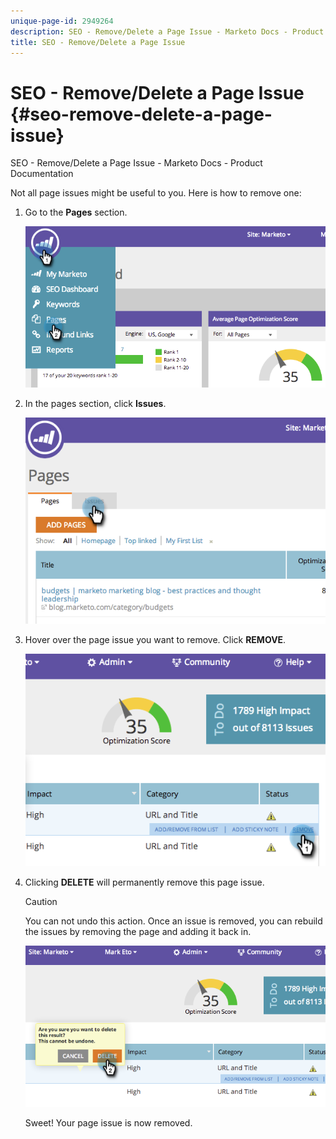 ```yaml
---
unique-page-id: 2949264
description: SEO - Remove/Delete a Page Issue - Marketo Docs - Product Documentation
title: SEO - Remove/Delete a Page Issue
---
```


# SEO - Remove/Delete a Page Issue {#seo-remove-delete-a-page-issue}

SEO - Remove/Delete a Page Issue - Marketo Docs - Product Documentation

Not all page issues might be useful to you. Here is how to remove one:

1. Go to the&nbsp;**Pages**&nbsp;section.

   ![](assets/image2014-9-18-14-3a0-3a16.png)

1. In the pages section, click **Issues**.

   ![](assets/image2014-9-18-14-3a0-3a30.png)

1. Hover over the page issue you want to remove. Click **REMOVE**.

   ![](assets/image2014-9-18-14-3a0-3a38.png)

1. Clicking **DELETE**&nbsp;will permanently remove this page issue.

   >[!CAUTION]
   >
   >You can not undo this action. Once an issue is removed, you can rebuild the issues by removing the page and adding it back in.

   ![](assets/image2014-9-18-14-3a1-3a28.png)

   Sweet! Your page issue is now removed.

